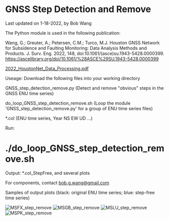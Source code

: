 # GNSS Step Detection and Remove

Last updated on 1-18-2022, by Bob Wang

The Python module is used in the following publication:

Wang, G.; Greuter, A.; Petersen, C.M.; Turco, M.J. Houston GNSS Network for Subsidence and Faulting Monitoring: Data Analysis Methods and Products. J. Surv. Eng. 2022, 148, doi:10.1061/(asce)su.1943-5428.0000399. https://ascelibrary.org/doi/10.1061/%28ASCE%29SU.1943-5428.0000399

[2022_HoustonNet_Data_Processing.pdf](https://github.com/bob-Github-2020/GNSS_Step_Detect_Remove/files/9993924/2022_HoustonNet_Data_Processing.pdf)


Useage: Download the following files into your working directory

GNSS_step_detection_remove.py (Detect and remove "obvious" steps in the GNSS ENU time series)

do_loop_GNSS_step_detection_remove.sh  (Loop the module 'GNSS_step_detection_remove.py' for a group of ENU time series files)

*.col (ENU time series, Year  NS  EW  UD ...)

Run: 
  
# ./do_loop_GNSS_step_detection_remove.sh


Output: *.col_StepFree, and several plots

For components, contact bob.g.wang@gmail.com

Samples of output plots (black: original ENU time series; blue: step-free time series)

![MSFX_step_remove](https://user-images.githubusercontent.com/65426380/149859503-7d11dacb-28d5-45ca-b2b7-79b2b5f88f88.png)
![MSGB_step_remove](https://user-images.githubusercontent.com/65426380/149859532-2d993dea-ae39-4b16-bc61-d9f8911e579a.png)
![MSLU_step_remove](https://user-images.githubusercontent.com/65426380/149859575-e21cf7ea-e43d-41ae-9217-9437d1057755.png)
![MSPK_step_remove](https://user-images.githubusercontent.com/65426380/149859622-c4047600-8f6c-4658-b7ee-0095b33c166a.png)
